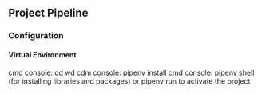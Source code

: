 ## Project Pipeline

### Configuration
#### Virtual Environment

cmd console: cd wd
cdm console: pipenv install
cmd console: pipenv shell (for installing libraries and packages) or pipenv run to activate the project

 